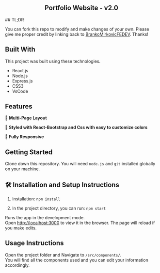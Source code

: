 <h2 align="center">
  Portfolio Website - v2.0<br/>
  <a href="" target="_blank"></a>
</h2>
## TL;DR

You can fork this repo to modify and make changes of your own. Please give me proper credit by linking back to [BrankoMirkovicFEDEV](https://github.com/BrankoMirkovicFEDEV/Portfolio). Thanks!

## Built With

This project was built using these technologies.

- React.js
- Node.js
- Express.js
- CSS3
- VsCode

## Features

**📖 Multi-Page Layout**

**🎨 Styled with React-Bootstrap and Css with easy to customize colors**

**📱 Fully Responsive**

## Getting Started

Clone down this repository. You will need `node.js` and `git` installed globally on your machine.

## 🛠 Installation and Setup Instructions

1. Installation: `npm install`

2. In the project directory, you can run: `npm start`

Runs the app in the development mode.\
Open [http://localhost:3000](http://localhost:3000) to view it in the browser.
The page will reload if you make edits.

## Usage Instructions

Open the project folder and Navigate to `/src/components/`. <br/>
You will find all the components used and you can edit your information accordingly.


